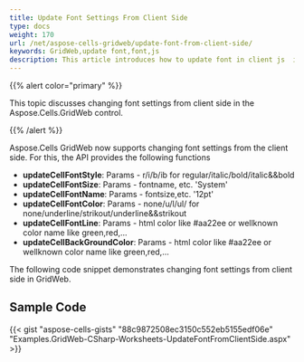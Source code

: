 ```yaml
---
title: Update Font Settings From Client Side
type: docs
weight: 170
url: /net/aspose-cells-gridweb/update-font-from-client-side/
keywords: GridWeb,update font,font,js
description: This article introduces how to update font in client js  in GridWeb.
---
```


{{% alert color="primary" %}}

This topic discusses changing font settings from client side in the Aspose.Cells.GridWeb control.

{{% /alert %}}

Aspose.Cells GridWeb now supports changing font settings from the client side. For this, the API provides the following functions

- **updateCellFontStyle**: Params - r/i/b/ib for regular/italic/bold/italic&&bold
- **updateCellFontSize**: Params - fontname, etc. 'System'
- **updateCellFontName**: Params - fontsize,etc. '12pt'
- **updateCellFontColor**: Params - none/u/l/ul/ for none/underline/strikout/underline&&strikout
- **updateCellFontLine**: Params - html color like #aa22ee or wellknown color name like green,red,...
- **updateCellBackGroundColor**: Params - html color like #aa22ee or wellknown color name like green,red,...

The following code snippet demonstrates changing font settings from client side in GridWeb.

## Sample Code

{{< gist "aspose-cells-gists" "88c9872508ec3150c552eb5155edf06e" "Examples.GridWeb-CSharp-Worksheets-UpdateFontFromClientSide.aspx" >}}
